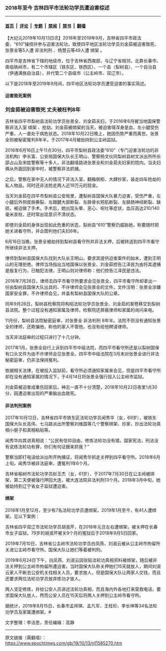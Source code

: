 ### 2018年至今 吉林四平市法轮功学员遭迫害综述

---

#### [首页](../../../..?n11585270) &nbsp;|&nbsp; [评论](../../../../../epoch-comment?n11585270) &nbsp;|&nbsp; [专题](../../../../../epoch-special?n11585270) &nbsp;|&nbsp; [禁闻](../../../../../epoch-news?n11585270) &nbsp;|&nbsp; [禁书](../../../../../books?n11585270) &nbsp;|&nbsp; [翻墙](https://github.com/gfw-breaker/nogfw/blob/master/README.md?n11585270)


<div class="post_content" id="artbody" itemprop="articleBody">
 <!-- article content begin -->
 <p>
  【大纪元2019年10月13日讯】2018年至2019年9月，吉林省四平市政法委、“610”操控并参与迫害法轮功，致使四平地区法轮功学员刘金茹被迫害致死、张景全等5人遭
  <ok href="https://www.epochtimes.com/gb/tag/%E9%9D%9E%E6%B3%95%E5%88%A4%E5%88%91.html">
   非法判刑
  </ok>
  、杨慧云等49人遭
  <ok href="https://www.epochtimes.com/gb/tag/%E7%BB%91%E6%9E%B6.html">
   绑架
  </ok>
  。
 </p>
 <p>
  四平市是吉林省下辖的地级市，位于吉林省西南部，与辽宁省相邻，北靠长春市、南临铁岭市，有二个市辖区（铁东区、铁西区）、一个县（梨树县）、一个自治县（伊通满族自治县），并代管二个县级市（公主岭市、双辽市）。
 </p>
 <p>
  以下是2018年至2019年9月间，四平地区法轮功学员遭受迫害的事实简述。
 </p>
 <h4>
  <b>
   迫害致死案例
  </b>
 </h4>
 <h3>
  <b>
   刘金茹被迫害致死 丈夫被枉判8年
  </b>
 </h3>
 <p>
  吉林省四平市梨树县法轮功学员张景全、刘金茹夫妇，于2016年6月被当地国保警察非法入室
  <ok href="https://www.epochtimes.com/gb/tag/%E7%BB%91%E6%9E%B6.html">
   绑架
  </ok>
  、抢劫。刘金茹被绑架的当天，被迫害得浑身是血，左小腿受伤严重，人一直处于病危状态。2018年10月22日晚上，她因伤势严重而离世。张景全则被秘密冤判8年半，于2017年4月被劫持到公主岭监狱。
 </p>
 <p>
  2016年6月16日上午11点30分，四平市梨树县政法委“610”（专门迫害法轮功的非法机构）李长富、公安局国保大队长王明山、警察杨文伙同梨树县树文派出所所长邵占山及宋姓警察等十多人，非法翻墙跳进张景全和刘金茹夫妇家的院内。当夫妇俩从外面回到家中时，被警察非法抓捕。
 </p>
 <p>
  之后，警察在家中无人的情况下非法入室，翻箱倒柜、大肆抄家，装走四车抢劫的私人物品，同时还非法抢走两人近19万元的现金。
 </p>
 <p>
  当天刘金茹在四平市梨树县公安局里，遭梨树县国保大队暴力迫害，受伤严重，左小腿后外侧皮肤撕裂、左跟腱大部断裂、左腓骨长短肌断裂、左腓肠神经断裂、缺损，被迫做了手术。手术后，她出现头晕、恶心、呕吐等症状，血压高达210/140毫米汞柱，还时常出现意识不清状态。
 </p>
 <p>
  即使刘金茹的身体出现如此危重的状态，梨树县“610”警察仍威胁她，称要随时把她关进看守所，并企图判他们夫妇6年。
 </p>
 <p>
  6月16日当晚，张景全被劫持到梨树县看守所并非法关押，后被转送到四平市看守所继续非法关押。
 </p>
 <p>
  律师到梨树县国保大队找到大队长王明山，要求其提供迫害案件的始末，遭到王明山的无理拒绝。律师当场指出当地国保以张景全、刘金茹控告江泽民为由将其逮捕是报复行为，已触犯法律。王明山则对律师称：他们控告江泽民是违法。
 </p>
 <p>
  2016年7月26日，律师去四平市看守所要求会见张景全，四平市看守所却拿出一份由梨树县国保大队出具的、不许律师会见张景全的文件。文件注明：张景全涉嫌国家安全罪，不许律师会见，并盖有梨树县国保大队的公章。
 </p>
 <p>
  同年9月26日，梨树县检察院将构陷法轮功学员张景全、刘金茹的案卷移交到梨树县法院。整个过程没有通知家属及律师，检察院还屏蔽律师和家属的询问来电。
 </p>
 <p>
  11月份，梨树县法院秘密庭审，对张景全
  <ok href="https://www.epochtimes.com/gb/tag/%E9%9D%9E%E6%B3%95%E5%88%A4%E5%88%91.html">
   非法判刑
  </ok>
  8年半。法院不但没有通知张景全的律师，还欺骗他，称他的家人不管他，也没有给他聘请律师。
 </p>
 <p>
  当天非法庭审的过程只进行了十几分钟。
 </p>
 <p>
  2017年1月，张景全自行上诉到四平市中级法院，而四平市看守所还是以梨树国保有口头文件为由不许律师会见张景全。四平市中级法院在3月末对张景全进行非法秘密庭审，仍非法保持冤判。
 </p>
 <p>
  依据相关法律，在被投入监狱前，看守所必须通知家属来会见，但是四平市看守所却在没有通知家属的情况下，于4月14日将张景全强行投入公主岭市监狱。
 </p>
 <p>
  刘金茹被迫害成重伤回家后，神志一直不十分清楚，2018年10月22日夜里1点30分，因遭迫害出现的严重脑出血致死。
 </p>
 <h4>
  <b>
   非法判刑案例
  </b>
 </h4>
 <p>
  2017年10月12日，吉林省四平市铁东区法轮功学员闻秀华（女，69岁），被铁东国保大队长高伟、七马路派出所警察刘维国等几个警察绑架、抄家，抄出法轮功真相小册子和真相粘贴等。
 </p>
 <p>
  闻秀华向其讲真相说：“公民有信仰自由，修炼法轮功没有错。国家宪法，刑法没有说炼法轮功有罪，你们有何证据来抓我？”
 </p>
 <p>
  警察当即打电话给派出所开拘捕证，将闻秀华抓走关押到四平看守所。2018年6月上旬，闻秀华被非法庭审，遭冤判1年6个月。
 </p>
 <p>
  吉林省榆树市法轮功学员赵玉杰（女，61岁），于2017年7月30日在公主岭被绑架，第二天便被强行押回大连，被大连法院非法判刑13个月。2018年3月中旬，她被劫持到辽宁省女子监狱遭迫害。
 </p>
 <h4>
  绑架
 </h4>
 <p>
  2018年1月至12月，至少有7名法轮功学员遭绑架。2019年1月至今，有41人遭绑架。见以下案例：
 </p>
 <p>
  吉林省四平双辽市法轮功学员胡淑芹，在2018年元旦左右遭绑架，被关押在长春市女子监狱。79岁的胡淑芹被关9个月的冤狱后于2018年9月5日回家。
 </p>
 <p>
  2019年7月10日，吉林省公主岭市法轮功学员白凤燕、刘淑云被从公主岭市拘留所关进公主岭市看守所。国保大队让她们等着被判刑。
 </p>
 <p>
  2019年6月24日下午，白凤燕、刘淑云因张贴法轮功真相资料被绑架，随后被非法关押到公主岭市拘留所遭迫害。当时国保大队称关押她们15天就放人，期间刘淑云家人不断去公安机关找相关人员，要求放人，但是国保大队让两家人交钱，而且还要求两位法轮功学员放弃炼功才放人。
 </p>
 <p>
  两人坚定修炼，并给公安人员讲述法轮功真相，而且海内外各地打来营救电话，要求国保大队放人，然而公安人员在15天后将两人关押到公主岭市看守所。
 </p>
 <p>
  据统计，2019年8月15日，长春市孟祥琪、孟凡军、王桂珍、李长坤等34名法轮功学员及家属遭绑架。#
 </p>
 <p>
  文字整理：李洁思，责任编辑：高静
 </p>
 <!-- article content end -->
 <div id="below_article_ad">
 </div>
</div>


---

原文链接（需翻墙）：https://www.epochtimes.com/gb/19/10/13/n11585270.htm